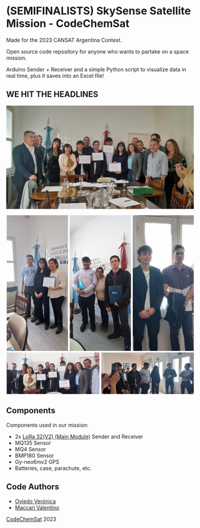 
# (SEMIFINALISTS) SkySense Satellite Mission - CodeChemSat

Made for the 2023 CANSAT Argentina Contest.

Open source code repository for anyone who wants to partake on a space mission.

Arduino Sender + Receiver and a simple Python script to visualize data in real time, plus it saves into an Excel file!




## WE HIT THE HEADLINES

[![](https://github.com/tia-porota/SkySense-Mission/blob/main/images/1.png?raw=true)](https://mivalle.com.ar/alta-gracia-alumnos-del-obraje-recibieron-el-beneplacito-del-concejo-deliberante/)

[![](https://github.com/tia-porota/SkySense-Mission/blob/main/images/2.png?raw=true)](https://redaccionaltagracia.com.ar/entre-los-5-mejores-del-pais-los-chicos-de-el-obraje-recibieron-un-beneplacito/)


## Components

Components used in our mission:
* 2x [LoRa 32(V2) (Main Module)](https://heltec.org/project/wifi-lora-32v2/) Sender and Receiver
* MQ135 Sensor
* MQ4 Sensor
* BMP180 Sensor
* Gy-neo6mv2 GPS 
* Batteries, case, parachute, etc.


## Code Authors

- [Oviedo Verónica](https://www.github.com/tia-porota)
- [Maccari Valentino](https://www.github.com/tia-porota)

[CodeChemSat](https://www.instagram.com/codechemsat/) 2023